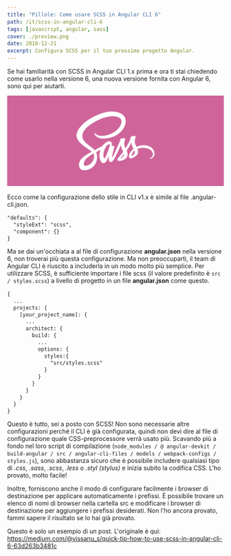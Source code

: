 ```yaml
---
title: "Pillole: Come usare SCSS in Angular CLI 6"
path: /it/scss-in-angular-cli-6
tags: [javascript, angular, sass]
cover: ./preview.png
date: 2018-12-21
excerpt: Configura SCSS per il tuo prossimo progetto Angular.
---
```


Se hai familiarità con SCSS in Angular CLI 1.x prima e ora ti stai chiedendo come usarlo nella versione 6, una nuova versione fornita con Angular 6, sono qui per aiutarti.

![Sass logo](./sass-image.png "Il logo di Sass")

Ecco come la configurazione dello stile in CLI v1.x è simile al file .angular-cli.json.

```
"defaults": {
  "styleExt": "scss",
  "component": {}
}
```

Ma se dai un'occhiata a al file di configurazione **angular.json** nella versione 6, non troverai più questa configurazione. Ma non preoccuparti, il team di Angular CLI è riuscito a includerla in un modo molto più semplice. Per utilizzare SCSS, è sufficiente importare i file scss (il valore predefinito è `src / styles.scss`) a livello di progetto in un file **angular.json** come questo.

```
{
  ...
  projects: {
    [your_project_name]: {
      ...
      architect: {
        build: {
          ...
          options: {
            styles:{
              "src/styles.scss"
            }
          }
        }
      }
    }
  }
}
```

Questo è tutto, sei a posto con SCSS! Non sono necessarie altre configurazioni perché il CLI è già configurata, quindi non devi dire al file di configurazione quale CSS-preprocessore verrà usato più. Scavando più a fondo nel loro script di compilazione (`node_modules / @ angular-devkit / build-angular / src / angular-cli-files / models / webpack-configs / styles.js`), sono abbastanza sicuro che è possibile includere qualsiasi tipo di *.css*, *.sass*, *.scss*, *.less* o *.styl (stylus)* e inizia subito la codifica CSS. L'ho provato, molto facile!

Inoltre, forniscono anche il modo di configurare facilmente i browser di destinazione per applicare automaticamente i prefissi. È possibile trovare un elenco di nomi di browser nella cartella src e modificare i browser di destinazione per aggiungere i prefissi desiderati. Non l'ho ancora provato, fammi sapere il risultato se lo hai già provato.

Questo è solo un esempio di un post. L'originale è qui: https://medium.com/@vissanu_s/quick-tip-how-to-use-scss-in-angular-cli-6-63d263b3481c